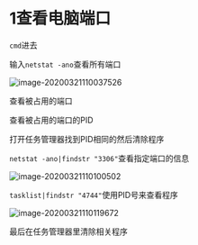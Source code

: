 # 1查看电脑端口

`cmd`进去

输入`netstat -ano`查看所有端口

![image-20200321110037526](C:\Users\sloth\AppData\Roaming\Typora\typora-user-images\image-20200321110037526.png)

查看被占用的端口

查看被占用的端口的PID

打开任务管理器找到PID相同的然后清除程序

`netstat -ano|findstr "3306"`查看指定端口的信息

![image-20200321110100502](C:\Users\sloth\AppData\Roaming\Typora\typora-user-images\image-20200321110100502.png)

`tasklist|findstr "4744"`使用PID号来查看程序

![image-20200321110119672](C:\Users\sloth\AppData\Roaming\Typora\typora-user-images\image-20200321110119672.png)

最后在任务管理器里清除相关程序